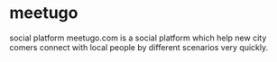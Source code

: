 # meetugo
social platform 
meetugo.com is a social platform which help new city comers connect with local people by different scenarios very quickly.
